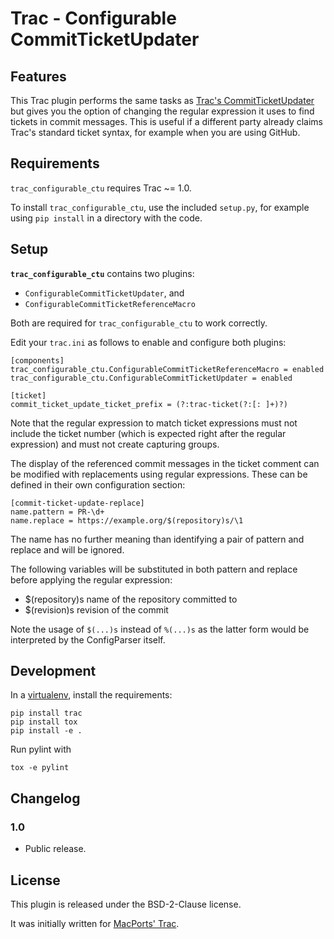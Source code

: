 Trac - Configurable CommitTicketUpdater
=======================================

Features
--------

This Trac plugin performs the same tasks as [Trac's CommitTicketUpdater](https://trac.edgewall.org/wiki/CommitTicketUpdater)
but gives you the option of changing the regular expression it uses to find
tickets in commit messages. This is useful if a different party already claims
Trac's standard ticket syntax, for example when you are using GitHub.

Requirements
------------

`trac_configurable_ctu` requires Trac ~= 1.0.

To install `trac_configurable_ctu`, use the included `setup.py`, for example
using `pip install` in a directory with the code.

Setup
-----

**`trac_configurable_ctu`** contains two plugins:
 - `ConfigurableCommitTicketUpdater`, and
 - `ConfigurableCommitTicketReferenceMacro`

Both are required for `trac_configurable_ctu` to work correctly.

Edit your `trac.ini` as follows to enable and configure both plugins:

    [components]
    trac_configurable_ctu.ConfigurableCommitTicketReferenceMacro = enabled
    trac_configurable_ctu.ConfigurableCommitTicketUpdater = enabled

    [ticket]
    commit_ticket_update_ticket_prefix = (?:trac-ticket(?:[: ]+)?)

Note that the regular expression to match ticket expressions must not include
the ticket number (which is expected right after the regular expression) and
must not create capturing groups.

The display of the referenced commit messages in the ticket comment can be
modified with replacements using regular expressions. These can be defined in
their own configuration section:

    [commit-ticket-update-replace]
    name.pattern = PR-\d+
    name.replace = https://example.org/$(repository)s/\1

The name has no further meaning than identifying a pair of pattern and replace
and will be ignored.

The following variables will be substituted in both pattern and replace before
applying the regular expression:

- $(repository)s    name of the repository committed to
- $(revision)s      revision of the commit

Note the usage of `$(...)s` instead of `%(...)s` as the latter form would be
interpreted by the ConfigParser itself.

Development
-----------

In a [virtualenv](http://www.virtualenv.org/), install the requirements:

    pip install trac
    pip install tox
    pip install -e .

Run pylint with

    tox -e pylint 

Changelog
---------

### 1.0

* Public release.

License
-------

This plugin is released under the BSD-2-Clause license.

It was initially written for [MacPorts' Trac](https://trac.macports.org/).
